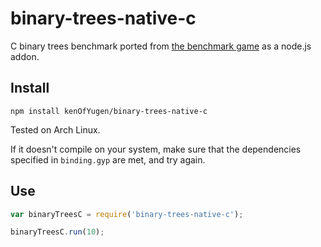 # binary-trees-native-c

C binary trees benchmark ported from [the benchmark 
game](http://benchmarksgame.alioth.debian.org/u64q/program.php?test=binarytrees&lang=gcc&id=3) 
as a node.js addon.

## Install
`npm install kenOfYugen/binary-trees-native-c`

Tested on Arch Linux.

If it doesn't compile on your system, make sure that the dependencies specified 
in `binding.gyp` are met, and try again.

## Use

```javascript
var binaryTreesC = require('binary-trees-native-c');

binaryTreesC.run(10);

